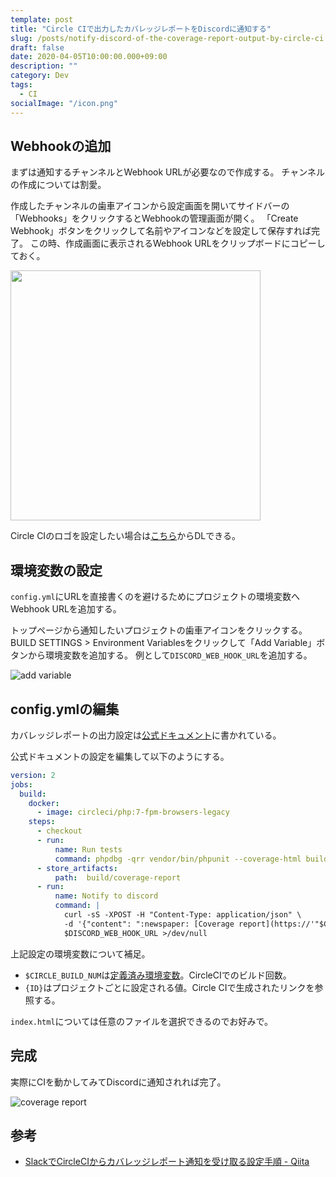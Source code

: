 ```yaml
---
template: post
title: "Circle CIで出力したカバレッジレポートをDiscordに通知する"
slug: /posts/notify-discord-of-the-coverage-report-output-by-circle-ci
draft: false
date: 2020-04-05T10:00:00.000+09:00
description: ""
category: Dev
tags:
  - CI
socialImage: "/icon.png"
---
```

## Webhookの追加

まずは通知するチャンネルとWebhook URLが必要なので作成する。
チャンネルの作成については割愛。

作成したチャンネルの歯車アイコンから設定画面を開いてサイドバーの「Webhooks」をクリックするとWebhookの管理画面が開く。
「Create Webhook」ボタンをクリックして名前やアイコンなどを設定して保存すれば完了。
この時、作成画面に表示されるWebhook URLをクリップボードにコピーしておく。

<img src="/media/2020-04-05_1.png" width="400">

Circle CIのロゴを設定したい場合は[こちら](https://brandfolder.com/circleci)からDLできる。

## 環境変数の設定

`config.yml`にURLを直接書くのを避けるためにプロジェクトの環境変数へWebhook URLを追加する。

トップページから通知したいプロジェクトの歯車アイコンをクリックする。
BUILD SETTINGS > Environment Variablesをクリックして「Add Variable」ボタンから環境変数を追加する。
例として`DISCORD_WEB_HOOK_URL`を追加する。

![add variable](/media/2020-04-05_2.png)

## config.ymlの編集

カバレッジレポートの出力設定は[公式ドキュメント](https://circleci.com/docs/ja/2.0/code-coverage/#php)に書かれている。

公式ドキュメントの設定を編集して以下のようにする。

```yml
version: 2
jobs:
  build:
    docker:
      - image: circleci/php:7-fpm-browsers-legacy
    steps:
      - checkout
      - run:
          name: Run tests
          command: phpdbg -qrr vendor/bin/phpunit --coverage-html build/coverage-report
      - store_artifacts:
          path:  build/coverage-report
      - run:
          name: Notify to discord
          command: |
            curl -sS -XPOST -H "Content-Type: application/json" \
            -d '{"content": ":newspaper: [Coverage report](https://'"$CIRCLE_BUILD_NUM"'-{ID}-gh.circle-artifacts.com/0/build/coverage-report/index.html)"}' \
            $DISCORD_WEB_HOOK_URL >/dev/null
```

上記設定の環境変数について補足。

* `$CIRCLE_BUILD_NUM`は[定義済み環境変数](https://circleci.com/docs/ja/2.0/env-vars/#%E5%AE%9A%E7%BE%A9%E6%B8%88%E3%81%BF%E7%92%B0%E5%A2%83%E5%A4%89%E6%95%B0)。CircleCIでのビルド回数。
* `{ID}`はプロジェクトごとに設定される値。Circle CIで生成されたリンクを参照する。

`index.html`については任意のファイルを選択できるのでお好みで。

## 完成

実際にCIを動かしてみてDiscordに通知されれば完了。

![coverage report](/media/2020-04-05_3.png)

## 参考

* [SlackでCircleCIからカバレッジレポート通知を受け取る設定手順 - Qiita](https://qiita.com/gold-kou/items/24a1d68a65d641115b9e)
